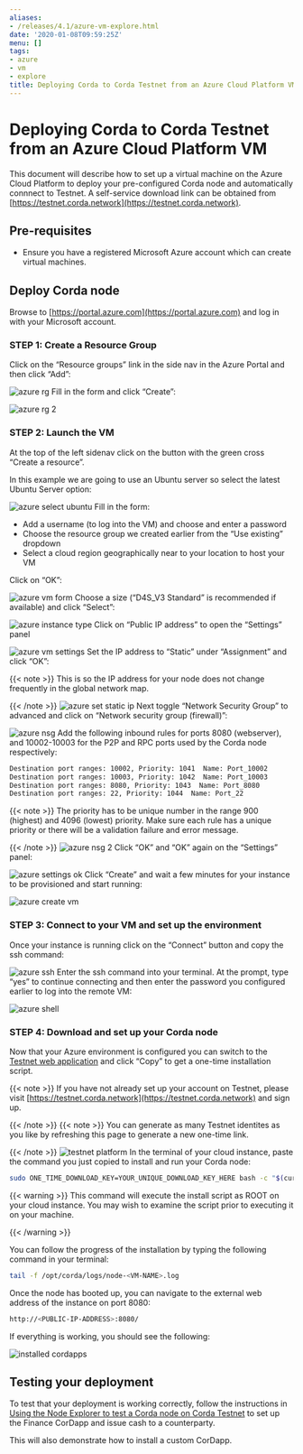 ```yaml
---
aliases:
- /releases/4.1/azure-vm-explore.html
date: '2020-01-08T09:59:25Z'
menu: []
tags:
- azure
- vm
- explore
title: Deploying Corda to Corda Testnet from an Azure Cloud Platform VM
---
```



# Deploying Corda to Corda Testnet from an Azure Cloud Platform VM


This document will describe how to set up a virtual machine on the Azure Cloud Platform to deploy your pre-configured
Corda node and automatically connnect to Testnet. A self-service download link can be obtained from
[https://testnet.corda.network](https://testnet.corda.network).


## Pre-requisites


* Ensure you have a registered Microsoft Azure account which can create virtual machines.


## Deploy Corda node

Browse to [https://portal.azure.com](https://portal.azure.com) and log in with your Microsoft account.


### STEP 1: Create a Resource Group

Click on the “Resource groups” link in the side nav in the Azure Portal and then click “Add”:

![azure rg](/en/images/azure-rg.png "azure rg")
Fill in the form and click “Create”:

![azure rg 2](/en/images/azure-rg-2.png "azure rg 2")

### STEP 2: Launch the VM

At the top of the left sidenav click on the button with the green cross “Create a resource”.

In this example we are going to use an Ubuntu server so select the latest Ubuntu Server option:

![azure select ubuntu](/en/images/azure-select-ubuntu.png "azure select ubuntu")
Fill in the form:


* Add a username (to log into the VM) and choose and enter a password
* Choose the resource group we created earlier from the “Use existing” dropdown
* Select a cloud region geographically near to your location to host your VM

Click on “OK”:

![azure vm form](/en/images/azure-vm-form.png "azure vm form")
Choose a size (“D4S_V3 Standard” is recommended if available) and click “Select”:

![azure instance type](/en/images/azure-instance-type.png "azure instance type")
Click on “Public IP address” to open the “Settings” panel

![azure vm settings](/en/images/azure-vm-settings.png "azure vm settings")
Set the IP address to “Static” under “Assignment” and click “OK”:

{{< note >}}
This is so the IP address for your node does not change frequently in the global network map.

{{< /note >}}
![azure set static ip](/en/images/azure-set-static-ip.png "azure set static ip")
Next toggle “Network Security Group” to advanced and click on “Network security group (firewall)”:

![azure nsg](/en/images/azure-nsg.png "azure nsg")
Add the following inbound rules for ports 8080 (webserver), and 10002-10003 for the P2P and RPC ports used by the Corda
node respectively:

```bash
Destination port ranges: 10002, Priority: 1041  Name: Port_10002
Destination port ranges: 10003, Priority: 1042  Name: Port_10003
Destination port ranges: 8080, Priority: 1043  Name: Port_8080
Destination port ranges: 22, Priority: 1044  Name: Port_22
```

{{< note >}}
The priority has to be unique number in the range 900 (highest) and 4096 (lowest) priority. Make sure each
rule has a unique priority or there will be a validation failure and error message.

{{< /note >}}
![azure nsg 2](/en/images/azure-nsg-2.png "azure nsg 2")
Click “OK” and “OK” again on the “Settings” panel:

![azure settings ok](/en/images/azure-settings-ok.png "azure settings ok")
Click “Create” and wait a few minutes for your instance to be provisioned and start running:

![azure create vm](/en/images/azure-create-vm.png "azure create vm")

### STEP 3: Connect to your VM and set up the environment

Once your instance is running click on the “Connect” button and copy the ssh command:

![azure ssh](/en/images/azure-ssh.png "azure ssh")
Enter the ssh command into your terminal. At the prompt, type “yes” to continue connecting and then enter the password
you configured earlier to log into the remote VM:

![azure shell](/en/images/azure-shell.png "azure shell")

### STEP 4: Download and set up your Corda node

Now that your Azure environment is configured you can switch to the
[Testnet web application](https://testnet.corda.network/platform) and click “Copy” to get a one-time installation
script.

{{< note >}}
If you have not already set up your account on Testnet, please visit [https://testnet.corda.network](https://testnet.corda.network) and sign
up.

{{< /note >}}
{{< note >}}
You can generate as many Testnet identites as you like by refreshing this page to generate a new one-time
link.

{{< /note >}}
![testnet platform](/en/images/testnet-platform.png "testnet platform")
In the terminal of your cloud instance, paste the command you just copied to install and run your Corda node:

```bash
sudo ONE_TIME_DOWNLOAD_KEY=YOUR_UNIQUE_DOWNLOAD_KEY_HERE bash -c "$(curl -L https://testnet.corda.network/api/user/node/install.sh)"
```


{{< warning >}}
This command will execute the install script as ROOT on your cloud instance. You may wish to examine the
script prior to executing it on your machine.

{{< /warning >}}


You can follow the progress of the installation by typing the following command in your terminal:

```bash
tail -f /opt/corda/logs/node-<VM-NAME>.log
```

Once the node has booted up, you can navigate to the external web address of the instance on port 8080:

```bash
http://<PUBLIC-IP-ADDRESS>:8080/
```

If everything is working, you should see the following:

![installed cordapps](/en/images/installed-cordapps.png "installed cordapps")

## Testing your deployment

To test that your deployment is working correctly, follow the instructions in [Using the Node Explorer to test a Corda node on Corda Testnet](testnet-explorer-corda.md) to set up
the Finance CorDapp and issue cash to a counterparty.

This will also demonstrate how to install a custom CorDapp.

